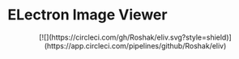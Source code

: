 # ELectron Image Viewer

<p align="center">
    [![<Roshak>](https://circleci.com/gh/Roshak/eliv.svg?style=shield)](https://app.circleci.com/pipelines/github/Roshak/eliv)
</p>
